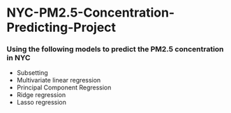 # NYC-PM2.5-Concentration-Predicting-Project

### Using the following models to predict the PM2.5 concentration in NYC
* Subsetting
* Multivariate linear regression
* Principal Component Regression
* Ridge regression
* Lasso regression


